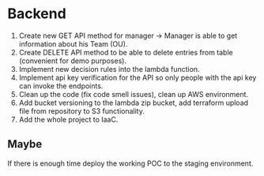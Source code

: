 # Backend

1. Create new GET API method for manager  -> Manager is able to get information about his Team (OU).
2. Create DELETE API method to be able to delete entries from table (convenient for demo purposes).
3. Implement new decision rules into the lambda function.
4. Implement api key verification for the API so only people with the api key can invoke the endpoints.
5. Clean up the code (fix code smell issues), clean up AWS environment.
6. Add bucket versioning to the lambda zip bucket, add terraform upload file from repository to S3 functionality.
7. Add the whole project to IaaC.

## Maybe
If there is enough time deploy the working POC to the staging environment.